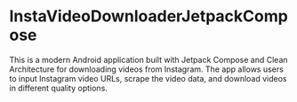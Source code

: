 # InstaVideoDownloaderJetpackCompose
This is a modern Android application built with Jetpack Compose and Clean Architecture for downloading videos from Instagram. The app allows users to input Instagram video URLs, scrape the video data, and download videos in different quality options.
